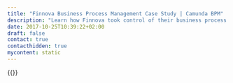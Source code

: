 ```yaml
---
title: "Finnova Business Process Management Case Study | Camunda BPM"
description: "Learn how Finnova took control of their business process automation and improved efficiency in their organization with Camunda. Camunda is the leader for workflow automation based on Java and BPMN 2.0."
date: 2017-10-25T10:39:22+02:00
draft: false
contact: true
contacthidden: true
mycontent: static
---
```

{{<case-study-single
company="Finnova"
companydescription="<p>Finnova is a leading provider of banking software in the Swiss financial center. We help banks and outsourcing providers to realize growth in the banking sector, even in challenging times, thanks to efficient and innovative IT solutions compliant with Regulatory requirements. ‘Smarter banking’ with Finnova – that is what we stand for. And that is why over 100 banks have already put their trust in us.</p>"
customerquote=""
teaser=""
usecase=""
videolink=""
logo="//images.ctfassets.net/vpidbgnakfvf/VEP1wNO7oiOEmiAUSuyMK/768b5a29b63a53fd470aec6fd5cfec05/finnova.svg"
pdf=""
thumbnail="">}}